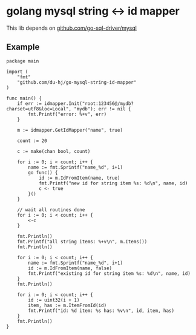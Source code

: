 # golang mysql string <-> id mapper

This lib depends on [github.com/go-sql-driver/mysql](https://github.com/go-sql-driver/mysql)

## Example

    package main

    import (
        "fmt"
        "github.com/du-hj/go-mysql-string-id-mapper"
    )

    func main() {
        if err := idmapper.Init("root:123456@/mydb?charset=utf8&loc=Local", "mydb"); err != nil {
            fmt.Printf("error: %+v", err)
        }

        m := idmapper.GetIdMapper("name", true)

        count := 20

        c := make(chan bool, count)

        for i := 0; i < count; i++ {
            name := fmt.Sprintf("name_%d", i+1)
            go func() {
                id := m.IdFromItem(name, true)
                fmt.Printf("new id for string item %s: %d\n", name, id)
                c <- true
            }()
        }

        // wait all routines done
        for i := 0; i < count; i++ {
            <-c
        }

        fmt.Println()
        fmt.Printf("all string items: %+v\n", m.Items())
        fmt.Println()

        for i := 0; i < count; i++ {
            name := fmt.Sprintf("name_%d", i+1)
            id := m.IdFromItem(name, false)
            fmt.Printf("existing id for string item %s: %d\n", name, id)
        }
        fmt.Println()

        for i := 0; i < count; i++ {
            id := uint32(i + 1)
            item, has := m.ItemFromId(id)
            fmt.Printf("id: %d item: %s has: %v\n", id, item, has)
        }
        fmt.Println()
    }
